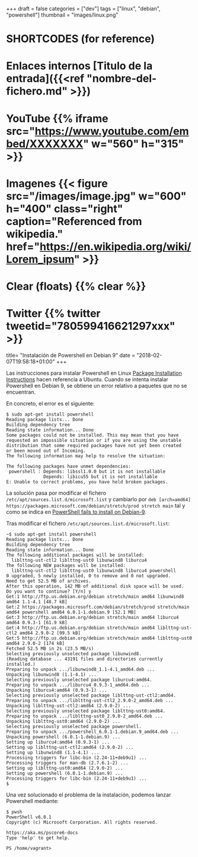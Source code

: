 +++
draft = false
categories = ["dev"]
tags = ["linux", "debian", "powershell"]
thumbnail = "images/linux.png"

# SHORTCODES (for reference)

# Enlaces internos [Titulo de la entrada]({{<ref "nombre-del-fichero.md" >}})

# YouTube {{% iframe src="https://www.youtube.com/embed/XXXXXXX" w="560" h="315" >}}
# Imagenes {{< figure src="/images/image.jpg" w="600" h="400" class="right" caption="Referenced from wikipedia." href="https://en.wikipedia.org/wiki/Lorem_ipsum" >}}
# Clear (floats) {{% clear %}}
# Twitter {{% twitter tweetid="780599416621297xxx" >}}

title=  "Instalación de Powershell en Debian 9"
date = "2018-02-07T19:58:18+01:00"
+++

Las instrucciones para instalar Powershell en Linux [Package Installation Instructions](https://github.com/PowerShell/PowerShell/blob/master/docs/installation/linux.md) hacen referencia a Ubuntu. Cuando se intenta instalar Powershell en Debian 9, se obtiene un error relativo a paquetes que no se encuentran.

<!--more-->

En concreto, el error es el siguiente:

```shell
$ sudo apt-get install powershell
Reading package lists... Done
Building dependency tree
Reading state information... Done
Some packages could not be installed. This may mean that you have
requested an impossible situation or if you are using the unstable
distribution that some required packages have not yet been created
or been moved out of Incoming.
The following information may help to resolve the situation:

The following packages have unmet dependencies:
 powershell : Depends: libssl1.0.0 but it is not installable
              Depends: libicu55 but it is not installable
E: Unable to correct problems, you have held broken packages.
```

La solución pasa por modificar el fichero `/etc/apt/sources.list.d/microsoft.list` y cambiarlo por `deb [arch=amd64] https://packages.microsoft.com/debian/stretch/prod stretch main` tal y como se indica en [PowerShell fails to install on Debian-9](https://github.com/PowerShell/PowerShell/issues/4320).

Tras modificar el fichero `/etc/apt/sources.list.d/microsoft.list`:

```shell
~$ sudo apt-get install powershell
Reading package lists... Done
Building dependency tree
Reading state information... Done
The following additional packages will be installed:
  liblttng-ust-ctl2 liblttng-ust0 libunwind8 liburcu4
The following NEW packages will be installed:
  liblttng-ust-ctl2 liblttng-ust0 libunwind8 liburcu4 powershell
0 upgraded, 5 newly installed, 0 to remove and 0 not upgraded.
Need to get 52.5 MB of archives.
After this operation, 142 MB of additional disk space will be used.
Do you want to continue? [Y/n] y
Get:1 http://ftp.us.debian.org/debian stretch/main amd64 libunwind8 amd64 1.1-4.1 [48.7 kB]
Get:2 https://packages.microsoft.com/debian/stretch/prod stretch/main amd64 powershell amd64 6.0.1-1.debian.9 [52.1 MB]
Get:3 http://ftp.us.debian.org/debian stretch/main amd64 liburcu4 amd64 0.9.3-1 [61.9 kB]
Get:4 http://ftp.us.debian.org/debian stretch/main amd64 liblttng-ust-ctl2 amd64 2.9.0-2 [99.5 kB]
Get:5 http://ftp.us.debian.org/debian stretch/main amd64 liblttng-ust0 amd64 2.9.0-2 [174 kB]
Fetched 52.5 MB in 2s (23.5 MB/s)
Selecting previously unselected package libunwind8.
(Reading database ... 43191 files and directories currently installed.)
Preparing to unpack .../libunwind8_1.1-4.1_amd64.deb ...
Unpacking libunwind8 (1.1-4.1) ...
Selecting previously unselected package liburcu4:amd64.
Preparing to unpack .../liburcu4_0.9.3-1_amd64.deb ...
Unpacking liburcu4:amd64 (0.9.3-1) ...
Selecting previously unselected package liblttng-ust-ctl2:amd64.
Preparing to unpack .../liblttng-ust-ctl2_2.9.0-2_amd64.deb ...
Unpacking liblttng-ust-ctl2:amd64 (2.9.0-2) ...
Selecting previously unselected package liblttng-ust0:amd64.
Preparing to unpack .../liblttng-ust0_2.9.0-2_amd64.deb ...
Unpacking liblttng-ust0:amd64 (2.9.0-2) ...
Selecting previously unselected package powershell.
Preparing to unpack .../powershell_6.0.1-1.debian.9_amd64.deb ...
Unpacking powershell (6.0.1-1.debian.9) ...
Setting up liburcu4:amd64 (0.9.3-1) ...
Setting up liblttng-ust-ctl2:amd64 (2.9.0-2) ...
Setting up libunwind8 (1.1-4.1) ...
Processing triggers for libc-bin (2.24-11+deb9u1) ...
Processing triggers for man-db (2.7.6.1-2) ...
Setting up liblttng-ust0:amd64 (2.9.0-2) ...
Setting up powershell (6.0.1-1.debian.9) ...
Processing triggers for libc-bin (2.24-11+deb9u1) ...
$
```

Una vez solucionado el problema de la instalación, podemos lanzar Powershell mediante:

```shell
$ pwsh
PowerShell v6.0.1
Copyright (c) Microsoft Corporation. All rights reserved.

https://aka.ms/pscore6-docs
Type 'help' to get help.

PS /home/vagrant>
```
